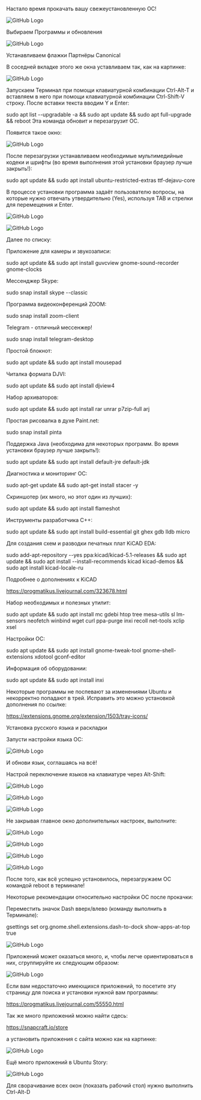 Настало время прокачать вашу свежеустановленную ОС!

![GitHub Logo](https://github.com/rurewa/Education/blob/main/UbuntuPumping/images/image12.png)

Выбираем Программы и обновления

![GitHub Logo](https://github.com/rurewa/Education/blob/main/UbuntuPumping/images/image1.png)

Устанавливаем флажки Партнёры Canonical

В соседней вкладке этого же окна уставливаем так, как на картинке:

![GitHub Logo](https://github.com/rurewa/Education/blob/main/UbuntuPumping/images/update_gui.png)

Запускаем Терминал при помощи клавиатурной комбинации Ctrl-Alt-T и вставляем в него при помощи клавиатурной комбинации Ctrl-Shift-V строку. После вставки текста вводим Y и Enter:

sudo apt list --upgradable -a && sudo apt update && sudo apt full-upgrade && reboot
Эта команда обновит и перезагрузит ОС.

Появится такое окно:

![GitHub Logo](https://github.com/rurewa/Education/blob/main/UbuntuPumping/images/image3.png)

После перезагрузки устанавливаем необходимые мультимедийные кодеки и шрифты (во время выполнения этой установки браузер лучше закрыть!):

sudo apt update && sudo apt install ubuntu-restricted-extras ttf-dejavu-core

В процессе установки программа задаёт пользователю вопросы, на которые нужно отвечать утвердительно (Yes), используя TAB и стрелки для перемещения и Enter.

![GitHub Logo](https://github.com/rurewa/Education/blob/main/UbuntuPumping/images/image5.png)


![GitHub Logo](https://github.com/rurewa/Education/blob/main/UbuntuPumping/images/image7.png)


Далее по списку:

Приложение для камеры и звукозаписи:

sudo apt update && sudo apt install guvcview gnome-sound-recorder gnome-clocks

Мессенджер Skype:

sudo snap install skype --classic

Программа видеоконференций ZOOM:

sudo snap install zoom-client

Telegram - отличный мессенжер!

sudo snap install telegram-desktop

Простой блокнот:

sudo apt update && sudo apt install mousepad

Читалка формата DJVI:

sudo apt update && sudo apt install djview4

Набор архиваторов:

sudo apt update && sudo apt install rar unrar p7zip-full arj

Простая рисовалка в духе Paint.net:

sudo snap install pinta

Поддержка Java (необходима для некоторых программ. Во время установки браузер лучше закрыть!):

sudo apt update && sudo apt install default-jre default-jdk

Диагностика и мониторинг ОС:

sudo apt-get update && sudo apt-get install stacer -y

Скриншотер (их много, но этот один из лучших):

sudo apt update && sudo apt install flameshot


Инструменты разработчика C++:

sudo apt update && sudo apt install build-essential git ghex gdb lldb micro

Для создания схем и разводки печатных плат KiCAD EDA:

sudo add-apt-repository --yes ppa:kicad/kicad-5.1-releases && sudo apt update && sudo apt install --install-recommends kicad kicad-demos && sudo apt install kicad-locale-ru

Подробнее о дополнениях к KiCAD

https://progmatikus.livejournal.com/323678.html

Набор необходимых и полезных утилит:

sudo apt update && sudo apt install mc gdebi htop tree mesa-utils sl lm-sensors neofetch winbind wget curl ppa-purge inxi recoll net-tools xclip xsel

Настройки ОС:

sudo apt update && sudo apt install gnome-tweak-tool gnome-shell-extensions xdotool gconf-editor

Информация об оборудовании:

sudo apt update && sudo apt install inxi

Некоторые программы не поспевают за изменениями Ubuntu и некорректно попадают в трей. Исправить это можно установкой дополнения по ссылке:

https://extensions.gnome.org/extension/1503/tray-icons/

Установка русского языка и раскладки

Запусти настройки языка ОС:

![GitHub Logo](https://github.com/rurewa/Education/blob/main/UbuntuPumping/images/image2.png)

И обнови язык, соглашаясь на всё!

Настрой переключение языков на клавиатуре через Alt-Shift:

![GitHub Logo](https://github.com/rurewa/Education/blob/main/UbuntuPumping/images/image4.png)

![GitHub Logo](https://github.com/rurewa/Education/blob/main/UbuntuPumping/images/image9.png)

![GitHub Logo](https://github.com/rurewa/Education/blob/main/UbuntuPumping/images/image8.png)

Не закрывая главное окно дополнительных настроек, выполните:

![GitHub Logo](https://github.com/rurewa/Education/blob/main/UbuntuPumping/images/image10.png)

![GitHub Logo](https://github.com/rurewa/Education/blob/main/UbuntuPumping/images/image11.png)

![GitHub Logo](https://github.com/rurewa/Education/blob/main/UbuntuPumping/images/image6.png)

![GitHub Logo](https://github.com/rurewa/Education/blob/main/UbuntuPumping/images/addons_Gnome.png)

После того, как всё успешно установилось, перезагружаем ОС командой reboot в терминале!

Некоторые рекомендации относительно настройки ОС после прокачки:

Переместить значок Dash вверх/влево (команду выполнить в Терминале):

gsettings set org.gnome.shell.extensions.dash-to-dock show-apps-at-top true

![GitHub Logo](https://github.com/rurewa/Education/blob/main/UbuntuPumping/images/dash.png)

Приложений может оказаться много, и, чтобы легче ориентироваться в них, сгруппируйте их следующим образом:

![GitHub Logo](https://github.com/rurewa/Education/blob/main/UbuntuPumping/images/dach_show.png)

Если вам недостаточно имеющихся приложений, то посетите эту страницу для поиска и установки нужной вам программы:

https://progmatikus.livejournal.com/55550.html

Так же много приложений можно найти сдесь:

https://snapcraft.io/store

а установить приложения с сайта можно как на картинке:

![GitHub Logo](https://github.com/rurewa/Education/blob/main/UbuntuPumping/images/app_install_snap.png)

Ещё много приложений в Ubuntu Story:

![GitHub Logo](https://github.com/rurewa/Education/blob/main/UbuntuPumping/images/Find_Ubuntu_Store.png)

Для сворачивание всех окон (показать рабочий стол) нужно выполнить Ctrl-Alt-D
